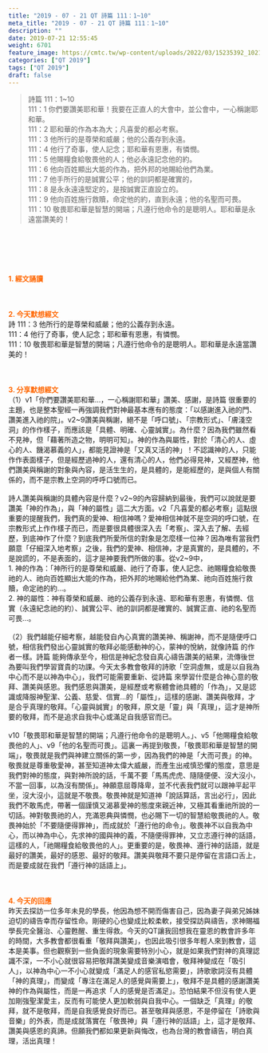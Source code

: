 ```yaml
---
title: "2019 - 07 - 21 QT 詩篇 111：1~10"
meta_title: "2019 - 07 - 21 QT 詩篇 111：1~10"
description: ""
date: 2019-07-21 12:55:45
weight: 6701
feature_image: https://cmtc.tw/wp-content/uploads/2022/03/15235392_10211799862337740_180693556567566654_o-1.webp
categories: ["QT 2019"]
tags: ["QT 2019"]
draft: false
---
```


<blockquote>詩篇 111：1~10<br />
111：1 你們要讚美耶和華！我要在正直人的大會中，並公會中，一心稱謝耶和華。<br />
111：2 耶和華的作為本為大；凡喜愛的都必考察。<br />
111：3 他所行的是尊榮和威嚴；他的公義存到永遠。<br />
111：4 他行了奇事，使人記念；耶和華有恩惠，有憐憫。<br />
111：5 他賜糧食給敬畏他的人；他必永遠記念他的約。<br />
111：6 他向百姓顯出大能的作為，把外邦的地賜給他們為業。<br />
111：7 他手所行的是誠實公平；他的訓詞都是確實的，<br />
111：8 是永永遠遠堅定的，是按誠實正直設立的。<br />
111：9 他向百姓施行救贖，命定他的約，直到永遠；他的名聖而可畏。<br />
111：10 敬畏耶和華是智慧的開端；凡遵行他命令的是聰明人。耶和華是永遠當讚美的！</blockquote><br />
&nbsp;<br />
<br />
&nbsp;<br />
<br />
<span style="color: #ff6600;"><strong>1. </strong><strong>經文誦讀</strong></span><br />
<br />
<span style="color: #ff6600;"><strong> </strong></span><br />
<br />
<span style="color: #ff6600;"><strong>2. 今天默想</strong><strong>經文<br />
</strong></span>詩 111：3 他所行的是尊榮和威嚴；他的公義存到永遠。<br />
111：4 他行了奇事，使人記念；耶和華有恩惠，有憐憫。<br />
111：10 敬畏耶和華是智慧的開端；凡遵行他命令的是聰明人。耶和華是永遠當讚美的！<br />
<br />
&nbsp;<br />
<br />
<span style="color: #ff6600;"><strong>3. 分享默想經文<br />
</strong></span>（1）v1「你們要讚美耶和華…，一心稱謝耶和華」讚美、感謝，是詩篇 很重要的主題，也是整本聖經一再強調我們對神最基本應有的態度：「以感謝進入祂的門、讚美進入祂的院」。v2~9讚美與稱謝，絕不是「呼口號」、「宗教形式」、「膚淺空洞」的作作樣子，而應該是「具體、明確、心靈誠實」。為什麼？因為我們雖然看不見神，但「藉著所造之物，明明可知」。神的作為與屬性，對於「清心的人、虛心的人、饑渴慕義的人」，都能見證神是「又真又活的神」！不認識神的人，只能作作表面樣子，但是經歷過神的人，還有清心的人，他們必得見神，又經歷神，他們讚美與稱謝的對象與內容，是活生生的，是具體的，是能經歷的，是與個人有關係的，而不是宗教上空洞的呼呼口號而已。<br />
<br />
詩人讚美與稱謝的具體內容是什麼？v2~9的內容歸納到最後，我們可以說就是要讚美「神的作為」，與「神的屬性」這二大方面。v2「凡喜愛的都必考察」這點很重要的提醒我們，我們真的愛神、相信神嗎？愛神相信神就不是空洞的呼口號，在宗教形式上作作樣子而已，而是要很具體很深入去「考察」、深入去了解、去經歷，到底神作了什麼？到底我們所愛所信的對象是怎麼樣一位神？因為唯有當我們願意「仔細深入地考察」之後，我們的愛神、相信神，才是真實的，是具體的，不是說謊的，不是表面的，這才是神要我們所做的事。從v2~9中，<br />
1. 神的作為：「神所行的是尊榮和威嚴、祂行了奇事，使人記念、祂賜糧食給敬畏祂的人、祂向百姓顯出大能的作為，把外邦的地賜給他們為業、祂向百姓施行救贖，命定祂的約…。<br />
2. 神的屬性：神有尊榮和威嚴、祂的公義存到永遠、耶和華有恩惠，有憐憫、信實（永遠紀念祂的約）、誠實公平、祂的訓詞都是確實的、誠實正直、祂的名聖而可畏…。<br />
<br />
（2）我們越能仔細考察，越能發自內心真實的讚美神、稱謝神，而不是隨便呼口號，相信我們發出心靈誠實的敬拜必能感動神的心，蒙神的悅納，就像詩篇 的作者一樣。詩篇 能夠傳承至今，相信是神紀念發自真心禱告讚美的結果，流傳後世為要叫我們學習寶貴的功課。今天太多教會敬拜的詩歌「空洞虛無，或是以自我為中心而不是以神為中心」，我們可能需要重新、從詩篇 來學習什麼是合神心意的敬拜、讚美與感恩。我們感恩與讚美，是經歷或考察體會祂具體的「作為」，又是認識或降服神聖潔、公義、慈愛、信實…的「屬性」，這樣的感謝、讚美與敬拜，才是合乎真理的敬拜。「心靈與誠實」的敬拜，原文是「靈」與「真理」，這才是神所要的敬拜，而不是追求自我中心或滿足自我感官而已。<br />
<br />
v10「敬畏耶和華是智慧的開端；凡遵行他命令的是聰明人。」、v5「他賜糧食給敬畏他的人」、v9「他的名聖而可畏」。這裏一再提到敬畏，「敬畏耶和華是智慧的開端」，敬畏就是我們與神建立關係的第一步，因為我們的神是「大而可畏」的神。敬畏就是尊重敬愛神，甚至知道神太偉大威嚴，而產生出戒慎恐懼的態度，意思是我們對神的態度，與對神所說的話，千萬不要「馬馬虎虎、隨隨便便、沒大沒小，不當一回事，以為沒有關係」。神願意屈尊降卑，並不代表我們就可以跟神平起平坐，沒大沒小，這就是不敬畏。敬畏神就是知道神「說話算話，言出必行」，因此我們不敢馬虎，帶著一個謹慎又渴慕愛神的態度來親近神，又極其看重祂所說的一切話。神對敬畏祂的人，充滿恩典與憐憫，也必賜下一切的智慧給敬畏祂的人。敬畏神始於「不要隨便得罪神」，而成就於「遵行他的命令」。敬畏神不以自我為中心，而以神為中心，先求神的國與神的義，不隨便得罪神，又立志遵行神的話語，這樣的人，「祂賜糧食給敬畏他的人」。更重要的是，敬畏神、遵行神的話語，就是最好的讚美，最好的感恩、最好的敬拜。讚美與敬拜不要只是停留在言語口舌上，而是要成就在我們「遵行神的話語上」。<br />
<br />
&nbsp;<br />
<br />
<span style="color: #ff6600;"><strong>4. 今天的回應<br />
</strong></span>昨天去探訪一位多年未見的學長，他因為想不開而傷害自己，因為妻子與弟兄姊妹迫切的禱告幸而存留性命。剛硬的心也變成比較柔軟，接受探訪與禱告，求神賜福學長完全醫治、心靈甦醒、重生得救。今天的QT讓我回想我在靈恩的教會許多年的時間，大多教會都很看重「敬拜與讚美」，也因此吸引很多年輕人來到教會，這本是美事。但也觀察到一些負面的現象需要特別小心，就是如果我們對神的真理認識不深，一不小心就很容易把敬拜讚美變成音樂演唱會，敬拜神變成在「吸引人」，以神為中心一不小心就變成「滿足人的感官私慾需要」，詩歌歌詞沒有具體「神的真理」，而變成「專注在滿足人的感覺與需要上」，敬拜不是具體的感謝讚美神的作為與屬性，而是一再追求「人的感覺是否滿足」。恐怕結果不但沒有使人更加剛強聖潔愛主，反而有可能使人更加軟弱與自我中心。一個缺乏「真理」的敬拜，就不是敬拜，而是自我感覺良好而已。甚至敬拜與感恩，不是停留在「詩歌與音樂」的外表，而是成就落實在「敬畏神」與「遵行神的話語」上，這才是敬拜、讚美與感恩的真諦。但願我們都如果更新與悔改，也為台灣的教會禱告，明白真理，活出真理！<br />
<br />
&nbsp;
        